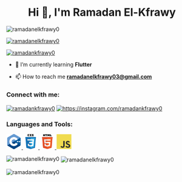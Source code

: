 <h1 align="center">Hi 👋, I'm Ramadan El-Kfrawy</h1>

<p align="left"> <img src="https://komarev.com/ghpvc/?username=ramadanelkfrawy0&label=Profile%20views&color=0e75b6&style=flat" alt="ramadanelkfrawy0" /> </p>

<p align="left"> <a href="https://github.com/ryo-ma/github-profile-trophy"><img src="https://github-profile-trophy.vercel.app/?username=ramadanelkfrawy0" alt="ramadanelkfrawy0" /></a> </p>

<p align="left"> <a href="https://twitter.com/ramadankfrawy0" target="blank"><img src="https://img.shields.io/twitter/follow/ramadankfrawy0?logo=twitter&style=for-the-badge" alt="ramadankfrawy0" /></a> </p>

- 🌱 I’m currently learning **Flutter**

- 📫 How to reach me **ramadanelkfrawy03@gmail.com**

<h3 align="left">Connect with me:</h3>
<p align="left">
<a href="https://twitter.com/ramadankfrawy0" target="blank"><img align="center" src="https://raw.githubusercontent.com/rahuldkjain/github-profile-readme-generator/master/src/images/icons/Social/twitter.svg" alt="ramadankfrawy0" height="30" width="40" /></a>
<a href="https://instagram.com/https://instagram.com/ramadankfrawy0" target="blank"><img align="center" src="https://raw.githubusercontent.com/rahuldkjain/github-profile-readme-generator/master/src/images/icons/Social/instagram.svg" alt="https://instagram.com/ramadankfrawy0" height="30" width="40" /></a>
</p>

<h3 align="left">Languages and Tools:</h3>
<p align="left"> <a href="https://www.w3schools.com/cpp/" target="_blank" rel="noreferrer"> <img src="https://raw.githubusercontent.com/devicons/devicon/master/icons/cplusplus/cplusplus-original.svg" alt="cplusplus" width="40" height="40"/> </a> <a href="https://www.w3schools.com/css/" target="_blank" rel="noreferrer"> <img src="https://raw.githubusercontent.com/devicons/devicon/master/icons/css3/css3-original-wordmark.svg" alt="css3" width="40" height="40"/> </a> <a href="https://www.w3.org/html/" target="_blank" rel="noreferrer"> <img src="https://raw.githubusercontent.com/devicons/devicon/master/icons/html5/html5-original-wordmark.svg" alt="html5" width="40" height="40"/> </a> <a href="https://developer.mozilla.org/en-US/docs/Web/JavaScript" target="_blank" rel="noreferrer"> <img src="https://raw.githubusercontent.com/devicons/devicon/master/icons/javascript/javascript-original.svg" alt="javascript" width="40" height="40"/> </a> </p>

<p><img align="left" src="https://github-readme-stats.vercel.app/api/top-langs?username=ramadanelkfrawy0&show_icons=true&locale=en&layout=compact" alt="ramadanelkfrawy0" /></p>

<p>&nbsp;<img align="center" src="https://github-readme-stats.vercel.app/api?username=ramadanelkfrawy0&show_icons=true&locale=en" alt="ramadanelkfrawy0" /></p>

<p><img align="center" src="https://github-readme-streak-stats.herokuapp.com/?user=ramadanelkfrawy0&" alt="ramadanelkfrawy0" /></p>
